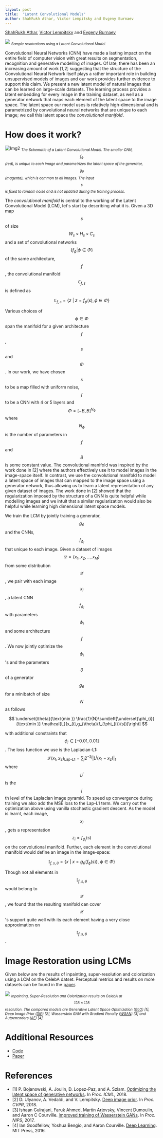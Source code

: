 ```yaml
---
layout: post
title:  "Latent Convolutional Models"
author: ShahRukh Athar, Victor Lempitsky and Evgeny Burnaev
---
```

<p>
<a href="http://shahrukhathar.github.io/" target="_blank">ShahRukh Athar</a>, 
<a href="http://sites.skoltech.ru/compvision/members/vilem/" target="_blank">Victor Lempitsky</a> and
<a href="https://faculty.skoltech.ru/people/evgenyburnaev" target="_blank">Evgeny Burnaev</a>
</p>


![](/images/LCM/Sample_Restorations.png)
*<sub font-size="small">Sample resotrations using a Latent Convolutional Model.</sub>*


Convolutional Neural Networks (CNN) have made a lasting impact on the entire field of computer vision with great results on segmentation, recognition and generative modelling of images. Of late, there has been an increasing amount of work [1,2] suggesting that the structure of the Convolutional Neural Network itself plays a rather important role in building unsupervised models of images and our work provides further evidence to support this claim. We present a new latent model of natural images that can be learned on large-scale datasets. The learning process provides a latent embedding for every image in the training dataset, as well as a generator network that maps each element of the latent space to the image space. The latent space our model uses is relatively high-dimensional and is parametrized by convolutional neural networks that are unique to each image; we call this latent space the *convolutional manifold*.   


# How does it work?

![Img2](/images/LCM/NormNet_Paper.png)
*<sub font-size="small">The Schematic of a Latent Convolutional Model. The smaller CNN, $$f_{\phi}$$ (red), is unique to each image and parametrizes the latent space of the generator, $$g_{\theta}$$ (magenta), which is common to all images. The input $$s$$ is fixed to random noise and is not updated during the training process.</sub>*



The *convolutional manifold* is central to the working of the Latent Convolutional Model (LCM), let's start by describing what it is. Given a 3D map $$s$$ of size 
$$W_{s}\times{}H_{s}\times{}C_{s}$$ and a set of convolutional networks 
$$\{f_{\phi} | \phi \in \Phi\}$$ of the same architecture, 
$$f$$, the convolutional manifold 
$$\mathbb{C}_{f,s}$$ is defined as


$$
    \mathbb{C}_{f,s} = \{z\ |\ z = f_{\phi}(s), \phi \in \Phi\}
$$

Various choices of $$\phi \in \Phi$$ span the manifold for a given architecture $$f$$, $$s$$ and $$\Phi$$. In our work, we have chosen $$s$$ to be a map filled with uniform noise, $$f$$ to be a CNN with 4 or 5 layers and $$\Phi= [-B, B]^{N_{\phi}}$$ where $$N_{\phi}$$ is the number of parameters in $$f$$ and $$B$$ is some constant value. The convolutional manifold was inspired by the work done in [2] where the authors effectively use it to model images in the image-space itself. In contrast, we use the convolutional manifold to model a latent space of images that can mapped to the image space using a generator network, thus allowing us to learn a latent representation of any given dataset of images. The work done in [2] showed that the regularization imposed by the structure of a CNN is quite helpful while modelling images and we intuit that a similar regularization would also be helpful while learning high dimensional latent space models.

We train the LCM by jointly training a generator, $$g_{\theta}$$ and the CNNs, $$f_{\phi_{i}}$$ that unique to each image. Given a dataset of images $$\mathcal{D} = \{x_{1}, x_{2}, ..., x_{M}\}$$ from some distribution $$\mathcal{X}$$, we pair with each image $$x_{i}$$, a latent CNN $$f_{\phi_{i}}$$ with parameters $$\phi_{i}$$ and some architecture $$f$$. We now jointly optimize the $$\phi_{i}$$'s and the parameters $$\theta$$ of a generator $$g_{\theta}$$ for a minibatch of size $$N$$ as follows

$$
    \underset{\theta}{\text{min }} \frac{1}{N}\sum\left[\underset{\phi_{i}}{\text{min }} \mathcal{L}(x_{i},g_{\theta}(f_{\phi_{i}}(s)))\right]
$$

with additional constraints that $$\phi_{i} \in [-0.01, 0.01]$$. The loss function we use is the Laplacian-L1: $$\mathcal{L}(x_{1},x_{2})_\text{Lap-L1} = \sum_{j}2^{-2j}|L^{j}(x_{1} - x_{2})|_{1}$$ where $$L^{j}$$ is the $$j$$th level of the Laplacian image pyramid. To speed up convergence during training we also add the MSE loss to the Lap-L1 term.
We carry out the optimization above using vanilla stochastic gradient descent. As the model is learnt, each image, $$x_{i}$$, gets a representation $$z_{i} = f_{\phi_{i}}(s)$$ on the convolutional manifold. Further, each element in the convolutional manifold would define an image in the image-space:

$$
    \mathbb{I}_{f,s,\theta} = \{x\ |\ x = g_{\theta}(f_{\phi}(s)),\ \phi \in \Phi\}
$$

Though not all elements in $$\mathbb{I}_{f,s,\theta}$$ would belong to $$\mathcal{X}$$, we found that the resulting manifold can cover $$\mathcal{X}$$'s support quite well with its each element having a very close approximation on $$\mathbb{I}_{f,s,\theta}$$.


# Image Restoration using LCMs

Given below are the results of inpainting, super-resolution and colorization using a LCM on the CelebA datset. Perceptual metrics and results on more datasets can be found in the [paper](toNoWhere).


![](/images/LCM/results_celeba_full.png)
*<sub font-size="small">Inpainting, Super-Resolution and Colorization results on CelebA at $$128\times{}128$$ resolution. The compared models are Generative Latent Space Optimization ([GLO](https://arxiv.org/abs/1707.05776)) [1], Deep Image Prior ([DIP](https://dmitryulyanov.github.io/deep_image_prior)) [2], Wasserstein GAN with Gradient Penalty ([WGAN](https://arxiv.org/abs/1704.00028)) [3] and Autoencoders ([AE](http://www.deeplearningbook.org/contents/autoencoders.html)) [4].</sub>*

# Additional Resources

- [Code](https://github.com/srxdev0619/Latent_Convolutional_Models)
- [Paper](toNoWhere)


# References

- [1] P. Bojanowski, A. Joulin, D. Lopez-Paz, and A. Szlam. [Optimizing the latent space of generative networks](https://arxiv.org/abs/1707.05776). In *Proc. ICML*, 2018.
- [2] D. Ulyanov, A. Vedaldi, and V. Lempitsky. [Deep image prior](https://dmitryulyanov.github.io/deep_image_prior). In *Proc. CVPR*, 2018.
- [3] Ishaan Gulrajani, Faruk Ahmed, Martin Arjovsky, Vincent Dumoulin, and Aaron C Courville. [Improved training of Wasserstein GANs](https://arxiv.org/abs/1704.00028). In *Proc. NIPS*, 2017.
- [4] Ian Goodfellow, Yoshua Bengio, and Aaron Courville. [Deep Learning](http://www.deeplearningbook.org). MIT Press, 2016.

